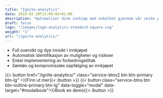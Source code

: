 ```yaml
---
title: "Ignite-analytics"
date: 2019-02-20T13:09:05+01:00
description: "Optimaliser dine innkjøp med enkelhet gjennom vår unike plattform for strategisk innkjøp​"
draft: false
logo: "/images/logo-analytics-standard-square.svg"
weight: "1"
url: "/ignite-analytics/"
---
```

+ <i class="fas fa-chart-bar" style="color: #3C6FE9"></i>Full oversikt og dyp ​innsikt i innkjøpet
+ <i class="fas fa-exclamation-triangle" style="color: #3C6FE9"></i>Automatisk identifikasjon av muligheter og risikoer
+ <i class="fas fa-magic" style="color: #3C6FE9"></i> Enkel implementering ​av forbedringstiltak         
+ <i class="fas fa-sync" style="color: #3C6FE9"></i> Sømløs og kompromissløs ​oppfølging av innkjøpet

{{< button href="/ignite-analytics/" class="service-btns2 btn btn-primary btn-lg" >}}Finn ut mer{{< /button >}}
{{< button class="service-btns btn btn-outline-primary btn-lg" data-toggle="modal" data-target="#modalbook">}}Book en demo{{< /button >}}
